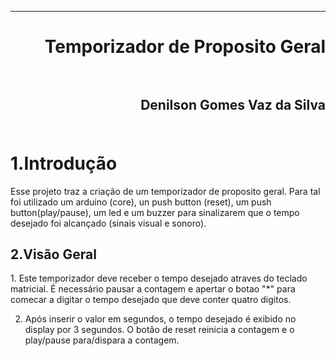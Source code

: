 ﻿***
<h1 align="right" > Temporizador de Proposito Geral

<br>
<br>

<h2 align="right" >Denilson Gomes Vaz da Silva<br>
<br>

1.Introdução
==========

<p>Esse projeto traz a criação de um temporizador de proposito geral.
Para tal foi utilizado um arduino (core), un push button (reset), um 
push button(play/pause), um led e um buzzer para sinalizarem que o
tempo desejado foi alcançado (sinais visual e sonoro).<p/>

2.Visão Geral
-----------

<p></p>
1. Este temporizador deve receber o tempo desejado atraves do teclado
matricial. É necessário pausar a contagem e apertar o botao "*" para comecar a digitar o 
tempo desejado que deve conter quatro digitos.

2. Após inserir o valor em segundos, o tempo desejado é exibido no display por 3 segundos.
O botão de reset reinicia a contagem e o play/pause para/dispara a contagem.